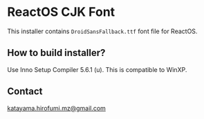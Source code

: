 # ReactOS CJK Font

This installer contains `DroidSansFallback.ttf` font file for ReactOS.

## How to build installer?

Use Inno Setup Compiler 5.6.1 (u). This is compatible to WinXP.

## Contact

katayama.hirofumi.mz@gmail.com
